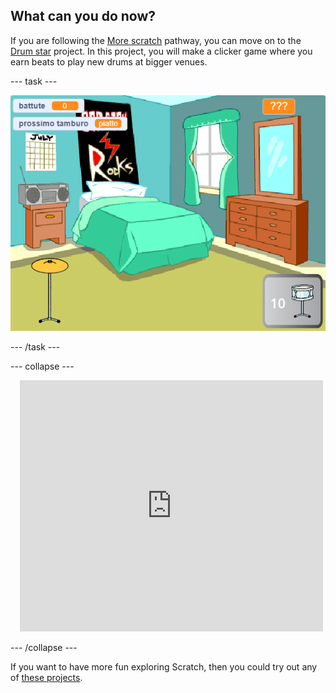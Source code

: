 ## What can you do now?

If you are following the [More scratch](https://projects.raspberrypi.org/en/raspberrypi/more-scratch) pathway, you can move on to the [Drum star](https://projects.raspberrypi.org/en/projects/drum-star) project. In this project, you will make a clicker game where you earn beats to play new drums at bigger venues.

--- task ---

![The Stage view of the completed Drum star project.](images/drum-star.png)

--- /task ---

--- collapse ---

<div class="scratch-preview" style="margin-left: 15px;">
  <iframe allowtransparency="true" width="485" height="402" src="https://scratch.mit.edu/projects/embed/522323676/?autostart=false" frameborder="0"></iframe>
</div>

--- /collapse ---

If you want to have more fun exploring Scratch, then you could try out any of [these projects](https://projects.raspberrypi.org/en/projects?software%5B%5D=scratch&curriculum%5B%5D=%201).
